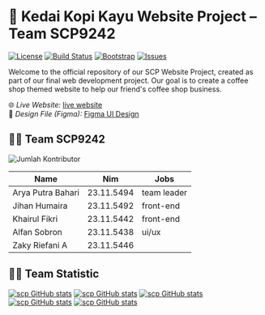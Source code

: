 # 🚨 Kedai Kopi Kayu Website Project – Team SCP9242

[![License](https://img.shields.io/badge/License-MIT-blue.svg)](https://opensource.org/licenses/MIT)
[![Build Status](https://img.shields.io/github/workflow/status/shitodcy/scp/CI)](https://github.com/shitodcy/scp/actions)
[![Bootstrap](https://img.shields.io/badge/Bootstrap-5-blue.svg)](https://getbootstrap.com/)
[![Issues](https://img.shields.io/github/issues/shitodcy/scp.svg)](https://github.com/shitodcy/scp/issues)

Welcome to the official repository of our SCP Website Project, created as part of our final web development project. Our goal is to create a coffee shop themed website to help our friend's coffee shop business.

🌐 *Live Website:* [live website](https://scp-puce.vercel.app/)  
🎨 *Design File (Figma):* [Figma UI Design](https://www.figma.com/design/6TeGhqC5ziwJRAnjLeYhn1/Projek-SCP?node-id=0-1&t=xaRu7TMMZPdRlwaN-1)

## 🧑‍💻 Team SCP9242
![Jumlah Kontributor](https://img.shields.io/github/contributors/shitodcy/scp)


| Name               | Nim         |    Jobs     |
|--------------------|-------------|-------------|
| Arya Putra Bahari  | 23.11.5494  |  team leader|
| Jihan Humaira      | 23.11.5492  |  front-end  |
| Khairul Fikri      | 23.11.5442  |  front-end  |
| Alfan Sobron       | 23.11.5438  |   ui/ux     |
| Zaky Riefani A     | 23.11.5446  |             |

## 🧑‍💻 Team Statistic


[![scp GitHub stats](https://github-readme-stats.vercel.app/api?username=shitodcy&include_all_commits=true&theme=dracula)](https://github.com/shitodcy/scp)
[![scp GitHub stats](https://github-readme-stats.vercel.app/api?username=JihanPaperwork&include_all_commits=true&theme=dracula)](https://github.com/shitodcy/scp)
[![scp GitHub stats](https://github-readme-stats.vercel.app/api?username=Iruru21&include_all_commits=true&theme=dracula)](https://github.com/shitodcy/scp)
[![scp GitHub stats](https://github-readme-stats.vercel.app/api?username=alfan-droid&include_all_commits=true&theme=dracula)](https://github.com/shitodcy/scp)
[![scp GitHub stats](https://github-readme-stats.vercel.app/api?username=fanns313&include_all_commits=true&theme=dracula)](https://github.com/shitodcy/scp)
